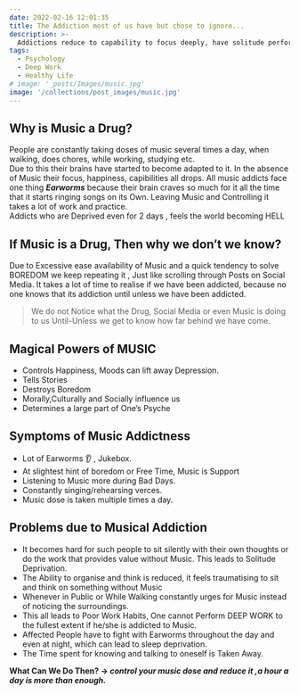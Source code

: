 ```yaml
---
date: 2022-02-16 12:01:35
title: The Addiction most of us have but chose to ignore...
description: >-
  Addictions reduce to capability to focus deeply, have solitude perform deep work and increases depression
tags:
  - Psychology
  - Deep Work
  - Healthy Life
# image: '_posts/Images/music.jpg'
image: '/collections/post_images/music.jpg'
---
```

## Why is Music a Drug?

People are constantly taking doses of music several times a day, when walking, does chores, while working, studying etc.  
Due to this their brains have started to become adapted to it. In the  absence of Music their focus, happiness, capibilities all drops.  All music addicts face one thing  **_Earworms_**  because their brain craves so much for it all the time that it starts ringing songs on its Own. Leaving Music and Controlling it takes a lot of work and practice.  
Addicts who are Deprived even for 2 days , feels the world becoming HELL
<!-- ![Woman with child](/images/image-example-1.jpg){: width="1200" height="900"} -->
## If Music is a Drug, Then why we don’t we know?

Due to Excessive ease availability of Music and a quick tendency to solve BOREDOM we keep repeating it , Just like scrolling through Posts on Social Media. It takes a lot of time to realise if we have been addicted, because no one knows that its addiction until unless we have been addicted.

> We  do not Notice what the Drug, Social Media or even Music is doing to us Until-Unless we get to know how far behind we have come.

## Magical Powers of MUSIC

-   Controls Happiness, Moods can lift away Depression.
-   Tells Stories
-   Destroys Boredom
-   Morally,Culturally and Socially influence us
-   Determines a large part of One’s Psyche

## Symptoms of Music Addictness

-   Lot of Earworms 👂 , Jukebox.
-   At slightest hint of boredom or Free Time, Music is Support
-   Listening to Music more during Bad Days.
-   Constantly singing/rehearsing verces.
-   Music dose is taken multiple times a day.

## Problems due to Musical Addiction

-   It becomes hard for such people to sit silently with their own thoughts or do the work that provides value without Music.  This leads to Solitude Deprivation.
-   The Ability to organise and think is reduced, it feels traumatising to sit and think on something without Music
-   Whenever in Public or While Walking constantly urges for Music instead of noticing the surroundings.
-   This all leads to Poor Work Habits, One cannot Perform DEEP WORK to the fullest extent if he/she is addicted to Music.
-   Affected People have to fight with Earworms throughout the day and even at night, which can lead to sleep deprivation.
-   The Time spent for knowing and talking to oneself is Taken Away.

**What Can We Do Then? →  _control your music dose and reduce it ,a hour a day is more than enough._**